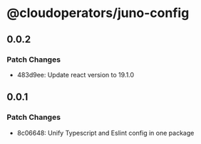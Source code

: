 # @cloudoperators/juno-config

## 0.0.2

### Patch Changes

- 483d9ee: Update react version to 19.1.0

## 0.0.1

### Patch Changes

- 8c06648: Unify Typescript and Eslint config in one package
